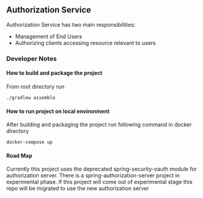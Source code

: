 ## Authorization Service

Authorization Service has two main responsibilities:

- Management of End Users
- Authorizing clients accessing resource relevant to users

### Developer Notes

#### How to build and package the project

From root directory run

```$xslt
./gradlew assemble
```    

#### How to run project on local environment

After building and packaging the project run following command in docker directory

```$xslt
docker-compose up
```

#### Road Map

Currently this project uses the deprecated spring-security-oauth module for
authorization server. There is a spring-authorization-server project in experimental
phase. If this project will come out of experimental stage this repo will be migrated to
use the new authorization server
